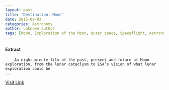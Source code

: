 ```yaml
---
layout: post
title: "Destination: Moon"
date: 2015-09-03
categories: Astronomy
author: unknown author
tags: [Moon, Exploration of the Moon, Outer space, Spaceflight, Astronautics, Flight]
---
```





#### Extract
>
							
				
		
		An eight-minute film of the past, present and future of Moon exploration, from the lunar cataclysm to ESA’s vision of what lunar exploration could be
	...



[Visit Link](http://www.esa.int/ESA_Multimedia/Videos/2015/01/Destination_Moon)


